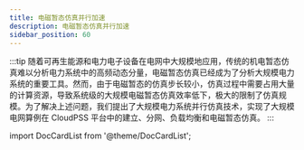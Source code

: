```yaml
---
title: 电磁暂态仿真并行加速
description: 电磁暂态仿真并行加速
sidebar_position: 60
---
```


:::tip
随着可再生能源和电力电子设备在电网中大规模地应用，传统的机电暂态仿真难以分析电力系统中的高频动态分量，电磁暂态仿真已经成为了分析大规模电力系统的重要工具。然而，由于电磁暂态的仿真步长较小，仿真过程中需要占用大量的计算资源，导致系统级的大规模电磁暂态仿真效率低下，极大的限制了仿真规模。为了解决上述问题，我们提出了大规模电力系统并行仿真技术，实现了大规模电网算例在 CloudPSS 平台中的建立、分网、负载均衡和电磁暂态仿真。
:::

import DocCardList from '@theme/DocCardList';

<DocCardList />